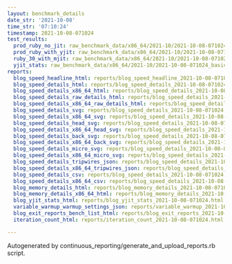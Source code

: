 ```yaml
---
layout: benchmark_details
date_str: '2021-10-08'
time_str: '07:10:24'
timestamp: 2021-10-08-071024
test_results:
  prod_ruby_no_jit: raw_benchmark_data/x86_64/2021-10/2021-10-08-071024_basic_benchmark_prod_ruby_no_jit.json
  prod_ruby_with_yjit: raw_benchmark_data/x86_64/2021-10/2021-10-08-071024_basic_benchmark_prod_ruby_with_yjit.json
  ruby_30_with_mjit: raw_benchmark_data/x86_64/2021-10/2021-10-08-071024_basic_benchmark_ruby_30_with_mjit.json
  yjit_stats: raw_benchmark_data/x86_64/2021-10/2021-10-08-071024_basic_benchmark_yjit_stats.json
reports:
  blog_speed_headline_html: reports/blog_speed_headline_2021-10-08-071024.html
  blog_speed_details_html: reports/blog_speed_details_2021-10-08-071024.html
  blog_speed_details_x86_64_html: reports/blog_speed_details_2021-10-08-071024.x86_64.html
  blog_speed_details_raw_details_html: reports/blog_speed_details_2021-10-08-071024.raw_details.html
  blog_speed_details_x86_64_raw_details_html: reports/blog_speed_details_2021-10-08-071024.x86_64.raw_details.html
  blog_speed_details_svg: reports/blog_speed_details_2021-10-08-071024.svg
  blog_speed_details_x86_64_svg: reports/blog_speed_details_2021-10-08-071024.x86_64.svg
  blog_speed_details_head_svg: reports/blog_speed_details_2021-10-08-071024.head.svg
  blog_speed_details_x86_64_head_svg: reports/blog_speed_details_2021-10-08-071024.x86_64.head.svg
  blog_speed_details_back_svg: reports/blog_speed_details_2021-10-08-071024.back.svg
  blog_speed_details_x86_64_back_svg: reports/blog_speed_details_2021-10-08-071024.x86_64.back.svg
  blog_speed_details_micro_svg: reports/blog_speed_details_2021-10-08-071024.micro.svg
  blog_speed_details_x86_64_micro_svg: reports/blog_speed_details_2021-10-08-071024.x86_64.micro.svg
  blog_speed_details_tripwires_json: reports/blog_speed_details_2021-10-08-071024.tripwires.json
  blog_speed_details_x86_64_tripwires_json: reports/blog_speed_details_2021-10-08-071024.x86_64.tripwires.json
  blog_speed_details_csv: reports/blog_speed_details_2021-10-08-071024.csv
  blog_speed_details_x86_64_csv: reports/blog_speed_details_2021-10-08-071024.x86_64.csv
  blog_memory_details_html: reports/blog_memory_details_2021-10-08-071024.html
  blog_memory_details_x86_64_html: reports/blog_memory_details_2021-10-08-071024.x86_64.html
  blog_yjit_stats_html: reports/blog_yjit_stats_2021-10-08-071024.html
  variable_warmup_warmup_settings_json: reports/variable_warmup_2021-10-08-071024.warmup_settings.json
  blog_exit_reports_bench_list_html: reports/blog_exit_reports_2021-10-08-071024.bench_list.html
  iteration_count_html: reports/iteration_count_2021-10-08-071024.html

---
```

Autogenerated by continuous_reporting/generate_and_upload_reports.rb script.
